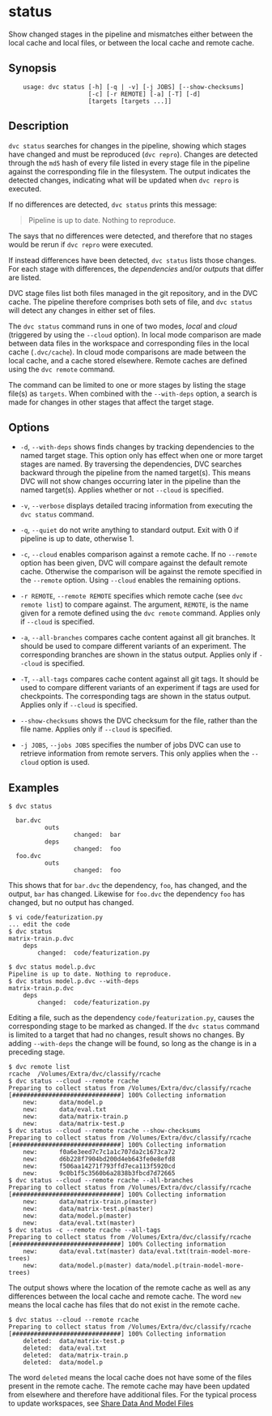 # status

Show changed stages in the pipeline and mismatches either between the local cache and local files, or between the local cache and remote cache.

## Synopsis

```usage
    usage: dvc status [-h] [-q | -v] [-j JOBS] [--show-checksums]
                      [-c] [-r REMOTE] [-a] [-T] [-d]
                      [targets [targets ...]]
```

## Description

`dvc status` searches for changes in the pipeline, showing which stages have changed and must be reproduced (`dvc repro`).  Changes are detected through the `md5` hash of every file listed in every stage file in the pipeline against the corresponding file in the filesystem.  The output indicates the detected changes, indicating what will be updated when `dvc repro` is executed.

If no differences are detected, `dvc status` prints this message:

> Pipeline is up to date. Nothing to reproduce.

The says that no differences were detected, and therefore that no stages would be rerun if `dvc repro` were executed.

If instead differences have been detected, `dvc status` lists those changes.  For each stage with differences, the _dependencies_ and/or _outputs_ that differ are listed.

DVC stage files list both files managed in the git repository, and in the DVC cache.  The pipeline therefore comprises both sets of file, and `dvc status` will detect any changes in either set of files.

The `dvc status` command runs in one of two modes, _local_ and _cloud_ (triggered by using the `--cloud` option).  In local mode comparison are made between data files in the workspace and corresponding files in the local cache (`.dvc/cache`).  In cloud mode comparisons are made between the local cache, and a cache stored elsewhere.  Remote caches are defined using the `dvc remote` command.

The command can be limited to one or more stages by listing the stage file(s) as `targets`.  When combined with the `--with-deps` option, a search is made for changes in other stages that affect the target stage. 

## Options

* `-d`, `--with-deps` shows finds changes by tracking dependencies to the named target stage.  This option only has effect when one or more target stages are named.  By traversing the dependencies, DVC searches backward through the pipeline from the named target(s).  This means DVC will not show changes occurring later in the pipeline than the named target(s).  Applies whether or not `--cloud` is specified.

* `-v`, `--verbose` displays detailed tracing information from executing the `dvc status` command.

* `-q`, `--quiet` do not write anything to standard output. Exit with 0 if pipeline is up to date, otherwise 1.

* `-c`, `--cloud` enables comparison against a remote cache.  If no `--remote` option has been given, DVC will compare against the default remote cache.  Otherwise the comparison will be against the remote specified in the `--remote` option.  Using `--cloud` enables the remaining options.

* `-r REMOTE`, `--remote REMOTE` specifies which remote cache (see `dvc remote list`) to compare against.  The argument, `REMOTE`, is the name given for a remote defined using the `dvc remote` command.   Applies only if `--cloud` is specified.

* `-a`, `--all-branches` compares cache content against all git branches.  It should be used to compare different variants of an experiment.  The corresponding branches are shown in the status output.  Applies only if `--cloud` is specified.

* `-T`, `--all-tags`  compares cache content against all git tags.  It
should be used to compare different variants of an experiment if tags are used
for checkpoints.  The corresponding tags are shown in the status output.  Applies only if `--cloud` is specified.

* `--show-checksums`  shows the DVC checksum for the file, rather than the file name.  Applies only if `--cloud` is specified.

* `-j JOBS`, `--jobs JOBS` specifies the number of jobs DVC can use to retrieve information from remote servers.  This only applies when the `--cloud` option is used.

## Examples

```dvc
$ dvc status

  bar.dvc
          outs
                  changed:  bar
          deps
                  changed:  foo
  foo.dvc
          outs
                  changed:  foo
```

This shows that for `bar.dvc` the dependency, `foo`, has changed, and the output, `bar` has changed.  Likewise for `foo.dvc` the dependency `foo` has changed, but no output has changed.

```dvc
$ vi code/featurization.py
... edit the code
$ dvc status
matrix-train.p.dvc
	deps
		changed:  code/featurization.py

$ dvc status model.p.dvc 
Pipeline is up to date. Nothing to reproduce.
$ dvc status model.p.dvc --with-deps
matrix-train.p.dvc
	deps
		changed:  code/featurization.py
```

Editing a file, such as the dependency `code/featurization.py`, causes the corresponding stage to be marked as changed.  If the `dvc status` command is limited to a target that had no changes, result shows no changes.  By adding `--with-deps` the change will be found, so long as the change is in a preceding stage.

```dvc
$ dvc remote list
rcache	/Volumes/Extra/dvc/classify/rcache
$ dvc status --cloud --remote rcache
Preparing to collect status from /Volumes/Extra/dvc/classify/rcache
[##############################] 100% Collecting information
	new:      data/model.p
	new:      data/eval.txt
	new:      data/matrix-train.p
	new:      data/matrix-test.p
$ dvc status --cloud --remote rcache --show-checksums
Preparing to collect status from /Volumes/Extra/dvc/classify/rcache
[##############################] 100% Collecting information
	new:      f0a6e3eed7c7c1a1c707da2c1673ca72
	new:      d6b228f7904bd200d4eb643fe0e8efd8
	new:      f506aa14271f793ffd7eca113f5920cd
	new:      9c0b1f5c3560b6a2838b3fbcd7d72665
$ dvc status --cloud --remote rcache --all-branches
Preparing to collect status from /Volumes/Extra/dvc/classify/rcache
[##############################] 100% Collecting information
	new:      data/matrix-train.p(master)
	new:      data/matrix-test.p(master)
	new:      data/model.p(master)
	new:      data/eval.txt(master)
$ dvc status -c --remote rcache --all-tags
Preparing to collect status from /Volumes/Extra/dvc/classify/rcache
[##############################] 100% Collecting information
	new:      data/eval.txt(master) data/eval.txt(train-model-more-trees)
	new:      data/model.p(master) data/model.p(train-model-more-trees)
```

The output shows where the location of the remote cache as well as any differences between the local cache and remote cache.  The word `new` means the local cache has files that do not exist in the remote cache.

```dvc
$ dvc status --cloud --remote rcache
Preparing to collect status from /Volumes/Extra/dvc/classify/rcache
[##############################] 100% Collecting information
	deleted:  data/matrix-test.p
	deleted:  data/eval.txt
	deleted:  data/matrix-train.p
	deleted:  data/model.p
```

The word `deleted` means the local cache does not have some of the files present in the remote cache.  The remote cache may have been updated from elsewhere and therefore have additional files.  For the typical process to update workspaces, see [Share Data And Model Files](/doc/use-cases/share-data-and-model-files)
